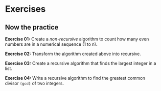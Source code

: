 # Exercises

## Now the practice

**Exercise 01:**
Create a *non-recursive* algorithm to count how many even numbers are in a numerical sequence (1 to n).

**Exercise 02:**
Transform the algorithm created above into recursive.

**Exercise 03:**
Create a recursive algorithm that finds the largest integer in a list.

**Exercise 04:**
Write a recursive algorithm to find the greatest common divisor `(gcd)` of two integers.